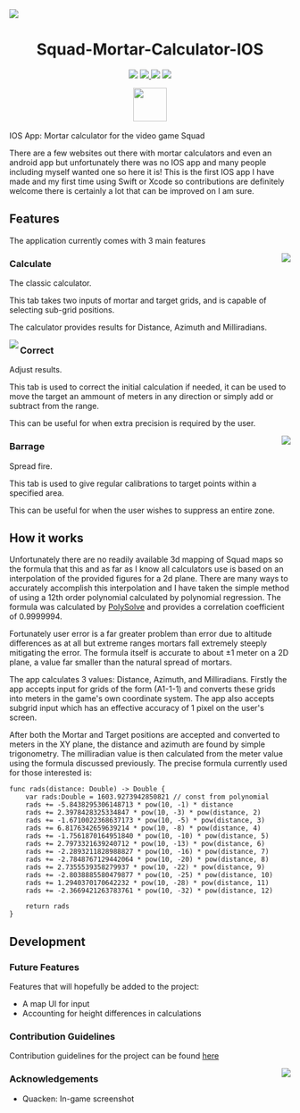 <img src="https://i.imgur.com/p4Sh42i.jpg"/>

<div align="center">
    <h1>Squad-Mortar-Calculator-IOS</h1>
    <p>
        <a href="https://github.com/JamesLongman/squad-mortar-calculator-ios/blob/develop/LICENSE"><img src="https://img.shields.io/github/license/JamesLongman/squad-mortar-calculator-ios.svg"></a>
        <a class="badge-align" href="https://www.codacy.com/app/JamesLongman/Squad-Mortar-Calculator-IOS?utm_source=github.com&amp;utm_medium=referral&amp;utm_content=JamesLongman/Squad-Mortar-Calculator-IOS&amp;utm_campaign=Badge_Grade">              <img src="https://api.codacy.com/project/badge/Grade/f1b2432de4b4427fa7b0b6680384ead8"/>
        </a>
        <a href="https://travis-ci.org/JamesLongman/Squad-Mortar-Calculator-IOS"><img src="https://travis-ci.org/JamesLongman/Squad-Mortar-Calculator-IOS.svg?branch=develop"></a>
        <a href="https://codecov.io/gh/JamesLongman/Squad-Mortar-Calculator-IOS">
            <img src="https://codecov.io/gh/JamesLongman/Squad-Mortar-Calculator-IOS/branch/develop/graph/badge.svg" />
        </a>
    </p>
    <a href="https://itunes.apple.com/app/id1352781413">
        <img src="https://linkmaker.itunes.apple.com/assets/shared/badges/en-us/appstore-lrg.svg" style="height: 60px;"/>
    </a>
</div>

<br />
IOS App: Mortar calculator for the video game Squad

There are a few websites out there with mortar calculators and even an android app but unfortunately there was no IOS app and many
people including myself wanted one so here it is! This is the first IOS app I have made and my first time using Swift or
Xcode so contributions are definitely welcome there is certainly a lot that can be improved on I am sure.

## Features
The application currently comes with 3 main features

<img src="https://i.imgur.com/PWT1vBAt.jpg" align="right" />

### Calculate
The classic calculator.

This tab takes two inputs of mortar and target grids, and is capable of selecting sub-grid positions.

The calculator provides results for Distance, Azimuth and Milliradians.

<img src="https://i.imgur.com/RfvVjDtt.jpg" align="left" />

### Correct
Adjust results.

This tab is used to correct the initial calculation if needed, it can be used to move the target an ammount of meters in any direction or simply add or subtract from the range.

This can be useful for when extra precision is required by the user.

<img src="https://i.imgur.com/z8UEeijt.jpg" align="right" />

### Barrage
Spread fire.

This tab is used to give regular calibrations to target points within a specified area.

This can be useful for when the user wishes to suppress an entire zone.

## How it works

Unfortunately there are no readily available 3d mapping of Squad maps so the formula that this and as far as I know all calculators use
is based on an interpolation of the provided figures for a 2d plane. There are many ways to accurately accomplish this interpolation and
I have taken the simple method of using a 12th order polynomial calculated by polynomial regression. The formula was calculated by
[PolySolve](http://www.arachnoid.com/polysolve) and provides a correlation coefficient of 0.9999994.

Fortunately user error is a far greater problem than error due to altitude differences as at all but extreme ranges mortars fall extremely
steeply mitigating the error. The formula itself is accurate to about ±1 meter on a 2D plane, a value far smaller than the natural spread
of mortars.

The app calculates 3 values: Distance, Azimuth, and Milliradians. Firstly the app accepts input for grids of the form (A1-1-1) and converts
these grids into meters in the game's own coordinate system. The app also accepts subgrid input which has an effective accuracy of 1 pixel
on the user's screen.

After both the Mortar and Target positions are accepted and converted to meters in the XY plane, the distance and azimuth are found
by simple trigonometry. The milliradian value is then calculated from the meter value using the formula discussed previously. The precise
formula currently used for those interested is:
>
    func rads(distance: Double) -> Double {
        var rads:Double = 1603.9273942850821 // const from polynomial
        rads += -5.8438295306148713 * pow(10, -1) * distance
        rads += 2.3978428325334847 * pow(10, -3) * pow(distance, 2)
        rads += -1.6710022368637173 * pow(10, -5) * pow(distance, 3)
        rads += 6.8176342659639214 * pow(10, -8) * pow(distance, 4)
        rads += -1.7561870164951840 * pow(10, -10) * pow(distance, 5)
        rads += 2.7973321639240712 * pow(10, -13) * pow(distance, 6)
        rads += -2.2893211828988827 * pow(10, -16) * pow(distance, 7)
        rads += -2.7848767129442064 * pow(10, -20) * pow(distance, 8)
        rads += 2.7355539358279937 * pow(10, -22) * pow(distance, 9)
        rads += -2.8038885580479877 * pow(10, -25) * pow(distance, 10)
        rads += 1.2940370170642232 * pow(10, -28) * pow(distance, 11)
        rads += -2.3669421263783761 * pow(10, -32) * pow(distance, 12)

        return rads
    }
    
## Development

### Future Features
Features that will hopefully be added to the project:
- A map UI for input
- Accounting for height differences in calculations

### Contribution Guidelines

Contribution guidelines for the project can be found [here](Contribution.md)

<img src="https://i.imgur.com/e0Hxbwp.png" align="right" />

### Acknowledgements
- Quacken: In-game screenshot
